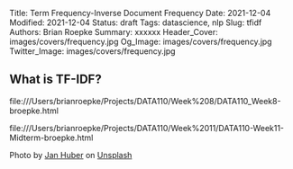 Title: Term Frequency-Inverse Document Frequency
Date: 2021-12-04
Modified: 2021-12-04
Status: draft
Tags: datascience, nlp
Slug: tfidf
Authors: Brian Roepke
Summary: xxxxxx
Header_Cover: images/covers/frequency.jpg
Og_Image: images/covers/frequency.jpg
Twitter_Image: images/covers/frequency.jpg

## What is TF-IDF?

file:///Users/brianroepke/Projects/DATA110/Week%208/DATA110_Week8-broepke.html

file:///Users/brianroepke/Projects/DATA110/Week%2011/DATA110-Week11-Midterm-broepke.html 


Photo by <a href="https://unsplash.com/@jan_huber?utm_source=unsplash&utm_medium=referral&utm_content=creditCopyText">Jan Huber</a> on <a href="https://unsplash.com/s/photos/frequency?utm_source=unsplash&utm_medium=referral&utm_content=creditCopyText">Unsplash</a>
  